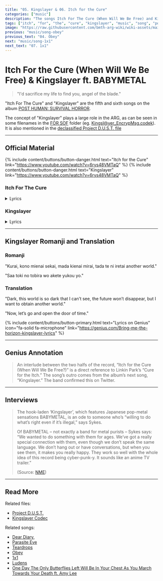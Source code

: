 ```yaml
---
title: "05. Kingslayer & 06. Itch for the Cure"
categories: ["music"]
description: "The songs Itch For The Cure (When Will We Be Free) and Kingslayer from the album POST HUMAN: SURVIVAL HORROR."
tags: ["itch", "for", "the", "cure", "kingslayer", "music", "song", "post", "human", "survival", "horror"]
image: "https://raw.githubusercontent.com/bmth-arg-wiki/wiki-assets/main/music/ph1/album_cover_300.jpg"
previous: "music/song-obey"
previous_text: "04. Obey"
next: "music/song-1x1"
next_text: "07. 1x1"
---
```

# Itch For the Cure (When Will We Be Free) & Kingslayer ft. BABYMETAL

> "I'd sacrifice my life to find you, angel of the blade."

"Itch For The Cure" and "Kingslayer" are the fifth and sixth songs on the album [POST HUMAN: SURVIVAL HORROR](ph-survival-horror).

The concept of "Kingslayer" plays a large role in the ARG, as can be seen in some filenames in the [FOR SOF](../for-sof) folder
(eg. [Kingsl@yer_EncrypMsg.codek](../for-sof/kingslayercodec)).
It is also mentioned in the [declassified Project D.U.S.T. file](../for-sof/project_dust)

***

## Official Material

{% include content/buttons/button-danger.html text="Itch for the Cure" link="https://www.youtube.com/watch?v=6rys48VMTaQ" %}
{% include content/buttons/button-danger.html text="Kingslayer" link="https://www.youtube.com/watch?v=6rys48VMTaQ" %}

### Itch For The Cure

<details class="lyrics">
<summary>Lyrics</summary>
{{ "
I know why you're here, you're fed up of the fear/
Sick of the fantasy world they've built, so you never see clear/
Something is coming unplugged (Coming unplugged)/
There's a glitch in your trust/
You got an itch for the cure, but you're scared to walk out the door/
I'm here to tell you there's a universe that lives without law/
Something is coming unplugged (Unplugged)/
'Cause you keep asking yourself/

When will we be free?/

I wanna be a kingslayer (When will we be free?)/
Something is coming unplugged (When will we be free?)/
There's a glitch in your trust.

(Source: Genius Lyrics)
" | markdownify }}
</details>

### Kingslayer

<details class="lyrics">
<summary>Lyrics</summary>
{{ "
hi, are you looking for the other side?/
feel like nothing ever seems quite right?/
are you circling the drain pipe,/
getting off on pain like/
you’re corrupted?/
i need to know where your loyalties lie/
tell me are you gonna bark or bite?/ 
do you really want to twist the knife/
in the belly of the monster?/
get the fuck up/ 
wake the fuck up/
wipe the system 
and back the fuck up./ 
you’re a puppet/
when they cut your strings off/
don’t come crawling back./
(you're on your own)/

kingslayer, destroying castles in the sky/
kingslayer, forevermore the apple of my eye/
i’d sacrifice my life to find you/
angel of the blade/
kingslayer, come and collect us from the night/

暗い (Cry)/ 
 この見えない世界/
 まだ消えない未来/
 ただ手に入れたい/
another world/

system failure/ 
life is encrypted/ 
you are modified/
like a virus in a lullaby/ 
artificial ‘til the day you die silly programme/
you’re corrupted!/
 
さあ 時の/
扉を開けて/
行こうよ/

kingslayer, destroying castles in the sky/
kingslayer, i’ll fight for you until i die/
kingslayer, destroying castles in the sky/
kingslayer, forevermore the apple of my eye/
i’d sacrifice it all to guide you/
never have to battle alone/
kingslayer, come and collect us from the night/

this is your wake up call/
we’re going down the rabbit hole/
are you ready?/
i can’t feel you./
is this what you want?/
this is what you’ll fucking get./

(Source: Kingslayer lyric video description.)
" | markdownify }}
</details>

***

## Kingslayer Romanji and Translation

### Romanji

"Kurai, kono mienai sekai,
mada kienai mirai,
tada te ni iretai another world."

"Saa toki no tobira wo akete yukou yo."

### Translation

"Dark, this world is so dark that I can’t see,
the future won’t disappear,
but I want to obtain another world."

"Now, let’s go and open the door of time."


{% include content/buttons/button-primary.html text="Lyrics on Genius" icon="fa-solid fa-microphone"
link="https://genius.com/Bring-me-the-horizon-kingslayer-lyrics" %}

***

## Genius Annotation

> An interlude between the two halfs of the record, 
“Itch for the Cure (When Will We Be Free?)” is a direct 
reference to Linkin Park’s “Cure for the Itch.” The song’s 
outro comes from the album’s next song, “Kingslayer.” 
The band confirmed this on Twitter.

***

## Interviews

> The hook-laden ‘Kingslayer’, which features Japanese pop-metal sensations BABYMETAL, 
is an ode to someone who’s “willing to do what’s right even if it’s illegal,” says Sykes.
>
> Of BABYMETAL – not exactly a band for metal purists – Sykes says: “We wanted to do 
something with them for ages. We’ve got a really special connection with them, even 
though we don’t speak the same language. We don’t hang out or have conversations, but 
when you see them, it makes you really happy. They work so well with the whole idea of 
this record being cyber-punk-y. It sounds like an anime TV trailer.” 
>
> (Source: [NME](https://www.nme.com/big-reads/bring-me-the-horizon-cover-interview-2020-post-human-survival-horror-2804768))

***

## Read More

Related files:

- [Project D.U.S.T.](../for-sof/project_dust)
- [Kingslayer Codec](../for-sof/kingslayercodec)

Related songs:

- [Dear Diary,](song-dear-diary)
- [Parasite Eve](song-parasite-eve)
- [Teardrops](song-teardrops)
- [Obey](song-obey)
- [1x1](song-1x1)
- [Ludens](song-ludens)
- [One Day The Only Butterflies Left Will Be In Your Chest As You March Towards Your Death ft. Amy Lee](song-butterflies)
